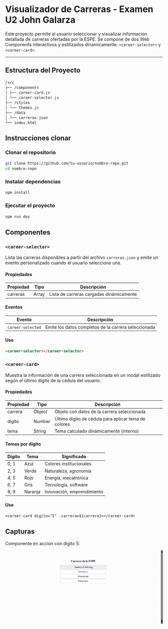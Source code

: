 # Visualizador de Carreras - Examen U2 John Galarza

Este proyecto permite al usuario seleccionar y visualizar informacion detallada de carreras ofertadas por la ESPE. Se compone de dos Web Components interactivos y estilizados dinamicamente: `<career-selector>` y `<career-card>`.

---

## Estructura del Proyecto
```
/src
├── /components
│ ├── career-card.js
│ └── career-selector.js
├── /styles
│ └── themes.js
├── /data
│ └── carreras.json
└── index.html
```

## Instrucciones clonar

### Clonar el repositorio

```bash
git clone https://github.com/tu-usuario/nombre-repo.git
cd nombre-repo
```
### Instalar dependencias
```bash
npm install
```
### Ejecutar el proyecto
```bash
npm run dev
```


## Componentes

### `<career-selector>`

Lista las carreras disponibles a partir del archivo `carreras.json` y emite un evento personalizado cuando el usuario selecciona una.

#### Propiedades

| Propiedad | Tipo   | Descripción                                 |
|-----------|--------|---------------------------------------------|
| carreras  | Array  | Lista de carreras cargadas dinámicamente    |

#### Eventos

| Evento            | Descripción                                |
|-------------------|--------------------------------------------|
| `career-selected` | Emite los datos completos de la carrera seleccionada |

#### Uso

```html
<career-selector></career-selector>
```

### `<career-card>`
Muestra la información de una carrera seleccionada en un modal estilizado según el último dígito de la cédula del usuario.

#### Propiedades

| Propiedad | Tipo   | Descripción                                          |
| --------- | ------ | ---------------------------------------------------- |
| carrera   | Object | Objeto con datos de la carrera seleccionada          |
| digito    | Number | Último dígito de cédula para aplicar tema de colores |
| tema      | String | Tema calculado dinámicamente (interno)               |

#### Temas por dígito
| Dígito | Tema    | Significado                |
| ------ | ------- | -------------------------- |
| 0, 1   | Azul    | Colores institucionales    |
| 2, 3   | Verde   | Naturaleza, agronomía      |
| 4, 5   | Rojo    | Energía, mecatrónica       |
| 6, 7   | Gris    | Tecnología, software       |
| 8, 9   | Naranja | Innovación, emprendimiento |

#### Uso
```
<career-card digito="5" .carrera=${carrera}></career-card>
```

##  Capturas
Componente en accion con digito 5:

![Componente en accion](./docs/Proyecto.gif)